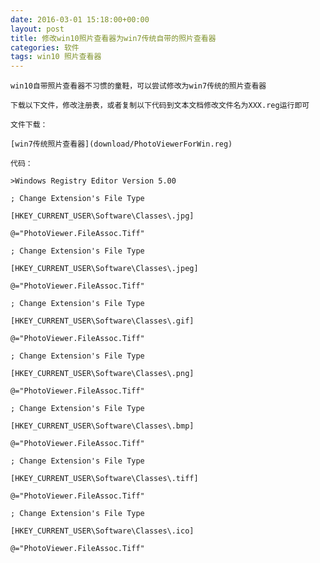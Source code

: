 ```yaml
---
date: 2016-03-01 15:18:00+00:00
layout: post
title: 修改win10照片查看器为win7传统自带的照片查看器
categories: 软件
tags: win10 照片查看器
---
```


	win10自带照片查看器不习惯的童鞋，可以尝试修改为win7传统的照片查看器
	
	下载以下文件，修改注册表，或者复制以下代码到文本文档修改文件名为XXX.reg运行即可

	文件下载：

	[win7传统照片查看器](download/PhotoViewerForWin.reg)

	代码：

	>Windows Registry Editor Version 5.00

	; Change Extension's File Type 

	[HKEY_CURRENT_USER\Software\Classes\.jpg] 

	@="PhotoViewer.FileAssoc.Tiff" 

	; Change Extension's File Type 

	[HKEY_CURRENT_USER\Software\Classes\.jpeg] 

	@="PhotoViewer.FileAssoc.Tiff" 

	; Change Extension's File Type 

	[HKEY_CURRENT_USER\Software\Classes\.gif] 

	@="PhotoViewer.FileAssoc.Tiff" 

	; Change Extension's File Type 

	[HKEY_CURRENT_USER\Software\Classes\.png] 

	@="PhotoViewer.FileAssoc.Tiff" 

	; Change Extension's File Type 

	[HKEY_CURRENT_USER\Software\Classes\.bmp] 

	@="PhotoViewer.FileAssoc.Tiff" 

	; Change Extension's File Type 

	[HKEY_CURRENT_USER\Software\Classes\.tiff] 

	@="PhotoViewer.FileAssoc.Tiff" 

	; Change Extension's File Type 

	[HKEY_CURRENT_USER\Software\Classes\.ico] 

	@="PhotoViewer.FileAssoc.Tiff"


   <script>
window.tctipConfig = {
        staticPrefix:   "http://static.tctip.com",
        buttonImageId:  7,
        buttonTip:  "zanzhu",
        list:{
            alipay: {qrimg: "https://raw.githubusercontent.com/flyingyouth/Jekyll-Light/gh-pages/img/ali.png"},
            weixin:{qrimg: "https://raw.githubusercontent.com/flyingyouth/Jekyll-Light/gh-pages/img/wx.png"},
        }
};
</script>
<script src="http://static.tctip.com/js/tctip.min.js"></script>
   